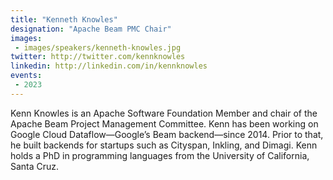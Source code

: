 ```yaml
---
title: "Kenneth Knowles"
designation: "Apache Beam PMC Chair"
images:
 - images/speakers/kenneth-knowles.jpg
twitter: http://twitter.com/kennknowles
linkedin: http://linkedin.com/in/kennknowles
events:
 - 2023
---
```


Kenn Knowles is an Apache Software Foundation Member and chair of the Apache Beam Project Management Committee. Kenn has been working on Google Cloud Dataflow—Google’s Beam backend—since 2014. Prior to that, he built backends for startups such as Cityspan, Inkling, and Dimagi. Kenn holds a PhD in programming languages from the University of California, Santa Cruz.